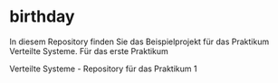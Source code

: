birthday
========

In diesem Repository finden Sie das Beispielprojekt für das Praktikum Verteilte Systeme. Für das erste Praktikum

Verteilte Systeme - Repository für das Praktikum 1
